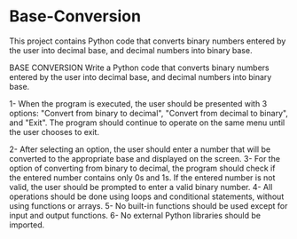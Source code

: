 # Base-Conversion
This project contains Python code that converts binary numbers entered by the user into decimal base, and decimal numbers into binary base.

BASE CONVERSION
Write a Python code that converts binary numbers entered by the user into decimal base, and decimal numbers into binary base.

1- When the program is executed, the user should be presented with 3 options: "Convert from binary to decimal", "Convert from decimal to binary", and "Exit". The program should continue to operate on the same menu until the user chooses to exit.

2- After selecting an option, the user should enter a number that will be converted to the appropriate base and displayed on the screen.
3- For the option of converting from binary to decimal, the program should check if the entered number contains only 0s and 1s. If the entered number is not valid, the user should be prompted to enter a valid binary number.
4- All operations should be done using loops and conditional statements, without using functions or arrays.
5- No built-in functions should be used except for input and output functions.
6- No external Python libraries should be imported.
